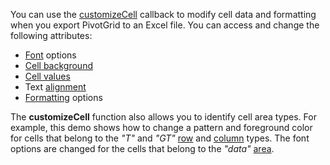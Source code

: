 You can use the [customizeCell](/Documentation/ApiReference/Common/Object_Structures/ExportPivotGridProps/#customizeCell) callback to modify cell data and formatting when you export PivotGrid to an Excel file. You can access and change the following attributes:

- <a href="https://github.com/exceljs/exceljs#fonts" target="_blank">Font</a> options    
- <a href="https://github.com/exceljs/exceljs#fills" target="_blank">Cell background</a>     
- <a href="https://github.com/exceljs/exceljs#hyperlink-value" target="_blank">Cell values</a>       
- Text <a href="https://github.com/exceljs/exceljs#alignment" target="_blank">alignment</a>        
- <a href="https://github.com/exceljs/exceljs#number-formats" target="_blank">Formatting</a> options    

The **customizeCell** function also allows you to identify cell area types. For example, this demo shows how to change a pattern and foreground color for cells that belong to the *"T"* and *"GT"* [row](/Documentation/ApiReference/UI_Widgets/dxPivotGrid/Pivot_Grid_Cell/#rowType) and [column](/Documentation/ApiReference/UI_Widgets/dxPivotGrid/Pivot_Grid_Cell/#columnType) types. The font options are changed for the cells that belong to the *"data"* [area](/Documentation/ApiReference/Data_Layer/PivotGridDataSource/Configuration/fields/#area).

